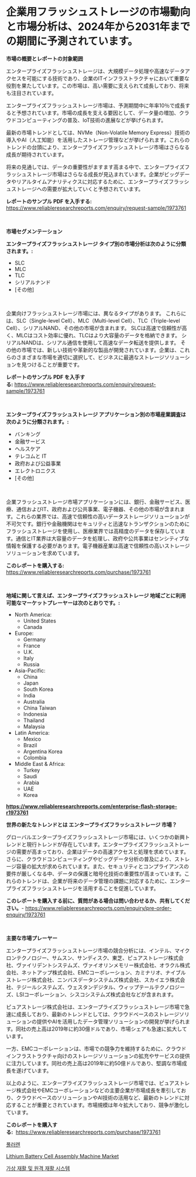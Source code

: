 <p><h1>企業用フラッシュストレージの市場動向と市場分析は、2024年から2031年までの期間に予測されています。</h1></p><p><strong>市場の概要とレポートの対象範囲</strong></p>
<p><p>エンタープライズフラッシュストレージは、大規模データ処理や高速なデータアクセスを可能にする技術であり、企業のITインフラストラクチャにおいて重要な役割を果たしています。この市場は、高い需要に支えられて成長しており、将来も注目されています。</p><p>エンタープライズフラッシュストレージ市場は、予測期間中に年率10％で成長すると予想されています。市場の成長を支える要因として、データ量の増加、クラウドコンピューティングの普及、IoT技術の進展などが挙げられます。</p><p>最新の市場トレンドとしては、NVMe（Non-Volatile Memory Express）技術の導入やAI（人工知能）を活用したストレージ管理などが挙げられます。これらのトレンドの台頭により、エンタープライズフラッシュストレージ市場はさらなる成長が期待されています。</p><p>将来の見通しでは、データの重要性がますます高まる中で、エンタープライズフラッシュストレージ市場はさらなる成長が見込まれています。企業がビッグデータやリアルタイムアナリティクスに対応するために、エンタープライズフラッシュストレージへの需要が拡大していくと予想されています。</p></p>
<p><strong>レポートのサンプル PDF を入手する:</strong> <a href="https://www.reliableresearchreports.com/enquiry/request-sample/1973761">https://www.reliableresearchreports.com/enquiry/request-sample/1973761</a></p>
<p>&nbsp;</p>
<p><strong>市場セグメンテーション</strong></p>
<p><strong>エンタープライズフラッシュストレージ タイプ別の市場分析は次のように分類されます。:</strong></p>
<p><ul><li>SLC</li><li>MLC</li><li>TLC</li><li>シリアルナンド</li><li>[その他]</li></ul></p>
<p>&nbsp;</p>
<p><p>企業向けフラッシュストレージ市場には、異なるタイプがあります。 これらには、SLC（Single-level Cell）、MLC（Multi-level Cell）、TLC（Triple-level Cell）、シリアルNAND、その他の市場が含まれます。 SLCは高速で信頼性が高く、MLCはコスト効率に優れ、TLCはより大容量のデータを格納できます。 シリアルNANDは、シリアル通信を使用して高速なデータ転送を提供します。 その他の市場では、新しい技術や革新的な製品が開発されています。企業は、これらのさまざまな市場を適切に選択して、ビジネスに最適なストレージソリューションを見つけることが重要です。</p></p>
<p><strong>レポートのサンプル PDF を入手する:</strong>&nbsp;<a href="https://www.reliableresearchreports.com/enquiry/request-sample/1973761">https://www.reliableresearchreports.com/enquiry/request-sample/1973761</a></p>
<p>&nbsp;</p>
<p><strong> エンタープライズフラッシュストレージ アプリケーション別の市場産業調査は次のように分類されます。:</strong></p>
<p><ul><li>バンキング</li><li>金融サービス</li><li>ヘルスケア</li><li>テレコムと IT</li><li>政府および公益事業</li><li>エレクトロニクス</li><li>[その他]</li></ul></p>
<p>&nbsp;</p>
<p><p>企業フラッシュストレージ市場アプリケーションには、銀行、金融サービス、医療、通信およびIT、政府および公共事業、電子機器、その他の市場が含まれます。これらの業界では、高速で信頼性の高いデータストレージソリューションが不可欠です。銀行や金融機関はセキュリティと迅速なトランザクションのためにフラッシュストレージを使用し、医療業界では高精度のデータを保存しています。通信とIT業界は大容量のデータを処理し、政府や公共事業はセンシティブな情報を保護する必要があります。電子機器産業は高速で信頼性の高いストレージソリューションを求めています。</p></p>
<p><strong>このレポートを購入する:</strong>&nbsp; <a href="https://www.reliableresearchreports.com/purchase/1973761">https://www.reliableresearchreports.com/purchase/1973761</a></p>
<p>&nbsp;</p>
<p><strong>地域に関して言えば、エンタープライズフラッシュストレージ 地域ごとに利用可能なマーケットプレーヤーは次のとおりです。:</strong></p>
<p><ul>
    <li>
        North America:
        <ul>
            <li>United States</li>
            <li>Canada</li>
        </ul>
    </li>
    <li>
        Europe:
        <ul>
            <li>Germany</li>
            <li>France</li>
            <li>U.K.</li>
            <li>Italy</li>
            <li>Russia</li>
        </ul>
    </li>
    <li>
        Asia-Pacific:
        <ul>
            <li>China</li>
            <li>Japan</li>
            <li>South Korea</li>
            <li>India</li>
            <li>Australia</li>
            <li>China Taiwan</li>
            <li>Indonesia</li>
            <li>Thailand</li>
            <li>Malaysia</li>
        </ul>
    </li>
    <li>
        Latin America:
        <ul>
            <li>Mexico</li>
            <li>Brazil</li>
            <li>Argentina Korea</li>
            <li>Colombia</li>
        </ul>
    </li>
    <li>
        Middle East & Africa:
        <ul>
            <li>Turkey</li>
            <li>Saudi</li>
            <li>Arabia</li>
            <li>UAE</li>
            <li>Korea</li>
        </ul>
    </li>
    </ul></p>
<p><strong><a href="https://www.reliableresearchreports.com/enterprise-flash-storage-r1973761">https://www.reliableresearchreports.com/enterprise-flash-storage-r1973761</a></strong>&nbsp;</p>
<p><strong>世界の新たなトレンドとは エンタープライズフラッシュストレージ 市場？</strong></p>
<p><p>グローバルエンタープライズフラッシュストレージ市場には、いくつかの新興トレンドと現行トレンドが存在しています。エンタープライズフラッシュストレージの需要が高まっており、企業はデータの高速アクセスと処理を求めています。さらに、クラウドコンピューティングやビッグデータ分析の普及により、ストレージ容量の拡大が求められています。また、セキュリティとコンプライアンスの要件が厳しくなる中、データの保護と暗号化技術の重要性が高まっています。これらのトレンドは、企業が将来のデータ管理の課題に対応するために、エンタープライズフラッシュストレージを活用することを促進しています。</p></p>
<p><strong>このレポートを購入する前に、質問がある場合は問い合わせるか、共有してください。</strong>- <a href="https://www.reliableresearchreports.com/enquiry/pre-order-enquiry/1973761">https://www.reliableresearchreports.com/enquiry/pre-order-enquiry/1973761</a></p>
<p>&nbsp;</p>
<p><strong>主要な市場プレーヤー</strong></p>
<p><p>エンタープライズフラッシュストレージ市場の競合分析には、インテル、マイクロンテクノロジー、サムスン、サンディスク、東芝、ピュアストレージ株式会社、ヴァイリデントシステムズ、ヴァイオリンメモリー株式会社、オラクル株式会社、ネットアップ株式会社、EMCコーポレーション、カミナリオ、ナイブルストレージ株式会社、ニンバスデータシステムズ株式会社、スカイエラ株式会社、テジールシステムズ、ウェスタンデジタル、ウィップテールテクノロジーズ、LSIコーポレーション、シスコシステムズ株式会社などが含まれます。</p><p>ピュアストレージ株式会社は、エンタープライズフラッシュストレージ市場で急速に成長しており、最新のトレンドとしては、クラウドベースのストレージソリューションの提供やAIを活用したデータ管理ソリューションの開発が挙げられます。同社の売上高は2019年に約30億ドルであり、市場シェアも急速に拡大しています。</p><p>一方、EMCコーポレーションは、市場での競争力を維持するために、クラウドインフラストラクチャ向けのストレージソリューションの拡充やサービスの提供に注力しています。同社の売上高は2019年に約50億ドルであり、堅調な市場成長を遂げています。</p><p>以上のように、エンタープライズフラッシュストレージ市場では、ピュアストレージ株式会社やEMCコーポレーションなどの主要企業が市場成長を牽引しており、クラウドベースのソリューションやAI技術の活用など、最新のトレンドに対応することが重要とされています。市場規模は年々拡大しており、競争が激化しています。</p></p>
<p><strong>このレポートを購入する:</strong>&nbsp;&nbsp;<a href="https://www.reliableresearchreports.com/purchase/1973761">https://www.reliableresearchreports.com/purchase/1973761</a></p>
<p><p><a href="https://github.com/Elenrrera7685/Market-Research-Report-List-1/blob/main/410148526860.md">풀러렌</a></p><p><a href="https://github.com/Whitneyboyettebo9kiw7yr13/Market-Research-Report-List-2/blob/main/lithium-battery-cell-assembly-machine-market.md">Lithium Battery Cell Assembly Machine Market</a></p><p><a href="https://github.com/sammyUltyylrich9067856/Market-Research-Report-List-1/blob/main/523381926861.md">가상 재활 및 원격 재활 시스템</a></p></p>